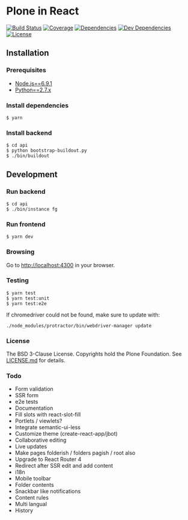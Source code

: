 Plone in React
==============

[![Build Status](https://travis-ci.org/plone/plone-react.svg?branch=master)](https://travis-ci.org/plone/plone-react)
[![Coverage](https://img.shields.io/coveralls/plone/plone-react.svg)](https://coveralls.io/github/plone/plone-react)
[![Dependencies](https://img.shields.io/david/plone/plone-react.svg)](https://github.com/plone/plone-react/blob/master/package.json)
[![Dev Dependencies](https://img.shields.io/david/dev/plone/plone-react.svg)](https://github.com/plone/plone-react/blob/master/package.json)
[![License](https://img.shields.io/github/license/plone/plone-react.svg)](https://github.com/plone/plone-react/blob/master/LICENCE.md)

## Installation

### Prerequisites
* [Node.js==6.9.1](https://nodejs.org/)
* [Python==2.7.x](https://python.org/)

### Install dependencies

    $ yarn

### Install backend

    $ cd api
    $ python bootstrap-buildout.py
    $ ./bin/buildout

## Development

### Run backend

    $ cd api
    $ ./bin/instance fg

### Run frontend

    $ yarn dev

### Browsing

Go to [http://localhost:4300](http://localhost:4300) in your browser.

### Testing

    $ yarn test
    $ yarn test:unit
    $ yarn test:e2e

If chromedriver could not be found, make sure to update with:

    ./node_modules/protractor/bin/webdriver-manager update

### License

The BSD 3-Clause License. Copyrights hold the Plone Foundation.
See [LICENSE.md](LICENSE.md) for details.

### Todo
* Form validation
* SSR form
* e2e tests
* Documentation
* Fill slots with react-slot-fill
* Portlets / viewlets?
* Integrate semantic-ui-less
* Customize theme (create-react-app/jbot)
* Collaborative editing
* Live updates
* Make pages folderish / folders pagish / root also
* Upgrade to React Router 4
* Redirect after SSR edit and add content
* i18n
* Mobile toolbar
* Folder contents
* Snackbar like notifications
* Content rules
* Multi langual
* History
